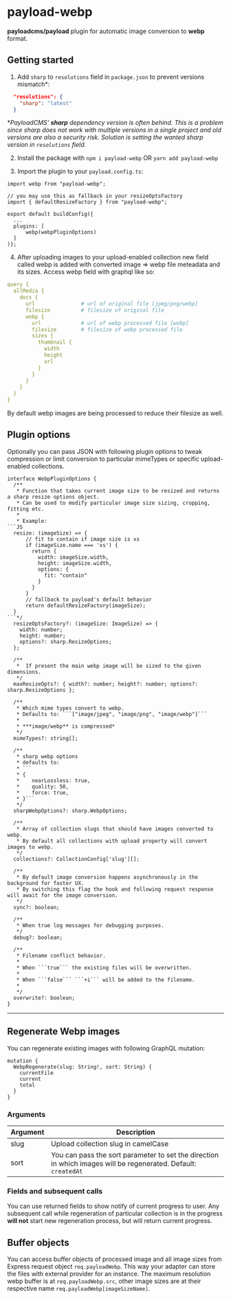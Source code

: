 # payload-webp

**payloadcms/payload** plugin for automatic image conversion to **webp** format.

## Getting started

1. Add `sharp` to `resolutions` field in `package.json` to prevent versions mismatch\*:

```JSON
  "resolutions": {
    "sharp": "latest"
  }
```

\*_PayloadCMS' **sharp** dependency version is often behind. This is a problem since sharp does not work with multiple versions in a single project and old versions are also a security risk. Solution is setting the wanted sharp version in `resolutions` field._

2. Install the package with
   `npm i payload-webp` OR `yarn add payload-webp`

3. Import the plugin to your `payload.config.ts`:

```JS
import webp from "payload-webp";

// you may use this as fallback in your resizeOptsFactory
import { defaultResizeFactory } from "payload-webp";

export default buildConfig({
  ...
  plugins: [
      webp(webpPluginOptions)
  ]
)};
```

4. After uploading images to your upload-enabled collection new field called webp is added with converted image => webp file meteadata and its sizes.
   Access webp field with graphql like so:

```YAML
query {
  allMedia {
    docs {
      url               # url of original file [jpeg/png/webp]
      filesize          # filesize of original file
      webp {
        url             # url of webp processed file [webp]
        filesize        # filesize of webp processed file
        sizes {
          thumbnail {
            width
            height
            url
          }
        }
      }
    }
  }
}
```

By default webp images are being processed to reduce their filesize as well.

## Plugin options

Optionally you can pass JSON with following plugin options to tweak compression or limit conversion to particular mimeTypes or specific upload-enabled collections.

````JS
interface WebpPluginOptions {
  /**
   * Function that takes current image size to be resized and returns a sharp resize options object.
   * Can be used to modify particular image size sizing, cropping, fitting etc.
   *
   * Example:
```JS
  resize: (imageSize) => {
      // fit to contain if image size is xs
      if (imageSize.name === 'xs') {
        return {
          width: imageSize.width,
          height: imageSize.width,
          options: {
            fit: "contain"
          }
        }
      }
      // fallback to payload's default behavior
      return defaultResizeFactory(imageSize);
  }
```*/
  resizeOptsFactory?: (imageSize: ImageSize) => {
    width: number;
    height: number;
    options?: sharp.ResizeOptions;
  };

  /**
   *  If present the main webp image will be sized to the given dimensions.
   */
  maxResizeOpts?: { width?: number; height?: number; options?: sharp.ResizeOptions };

  /**
   * Which mime types convert to webp.
   * Defaults to: ```["image/jpeg", "image/png", "image/webp"]```
   *
   * ***image/webp** is compressed*
   */
  mimeTypes?: string[];

  /**
   * sharp webp options
   * defaults to:
   * ```
   * {
   *    nearLossless: true,
   *    quality: 50,
   *    force: true,
   * }```
   */
  sharpWebpOptions?: sharp.WebpOptions;

  /**
   * Array of collection slugs that should have images converted to webp.
   * By default all collections with upload property will convert images to webp.
   */
  collections?: CollectionConfig['slug'][];

  /**
   * By default image conversion happens asynchronously in the background for faster UX.
   * By switching this flag the hook and following request response will await for the image conversion.
   */
  sync?: boolean;

  /**
   * When true log messages for debugging purposes.
   */
  debug?: boolean;

  /**
   * Filename conflict behavior.
   *
   * When ```true``` the existing files will be overwritten.
   *
   * When ```false``` ```+i``` will be added to the filename.
   *
   */
  overwrite?: boolean;
}
````

---

## Regenerate Webp images

You can regenerate existing images with following GraphQL mutation:

```JS
mutation {
  WebpRegenerate(slug: String!, sort: String) {
    currentFile
    current
    total
  }
}
```

### Arguments

| Argument | Description                                                                                                    |
| -------- | -------------------------------------------------------------------------------------------------------------- |
| slug     | Upload collection slug in camelCase                                                                            |
| sort     | You can pass the sort parameter to set the direction in which images will be regenerated. Default: `createdAt` |

### Fields and subsequent calls

You can use returned fields to show notify of current progress to user.
Any subsequent call while regeneration of particular collection is in the progress **will not** start new regeneration process, but will return current progress.

## Buffer objects

You can access buffer objects of processed image and all image sizes from Express request object `req.payloadWebp`. This way your adapter can store the files with external provider for an instance.
The maximum resolution webp buffer is at `req.payloadWebp.src`, other image sizes are at their respective name `req.payloadWebp[imageSizeName]`.
